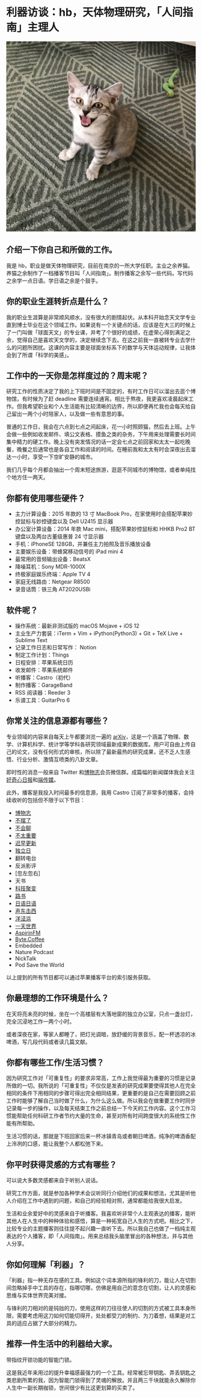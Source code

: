 # 利器访谈：hb，天体物理研究，「人间指南」主理人

![cat](/images/22_image.jpg)

## 介绍一下你自己和所做的工作。

我是 hb，职业是做天体物理研究，目前在南京的一所大学任职。主业之余养猫。养猫之余制作了一档播客节目叫「人间指南」。制作播客之余写一些代码。写代码之余学一点日语。学日语之余是个鼓手。

## 你的职业生涯转折点是什么？

我的职业生涯算是非常顺风顺水，没有很大的剧情起伏。从本科开始念天文学专业直到博士毕业在这个领域工作。如果说有一个关键点的话，应该是在大三的时候上了一门叫做「球面天文」的专业课，并考了个很好的成绩，在虚荣心得到满足之余，觉得自己是喜欢天文学的，决定继续念下去。在这之前我一直被转专业去学什么的问题所困扰。这课的内容主要是球面坐标系下的数学与天体运动规律，让我体会到了所谓「科学的美感」。

## 工作中的一天你是怎样度过的？周末呢？

研究工作的性质决定了我的上下班时间是不固定的，有时工作日可以溜出去逛个博物馆，有时候为了赶 deadline 需要连续通宵。相比于熬夜，我更喜欢凌晨起床工作。但我希望职业和个人生活能有比较清晰的边界，所以即便再忙我也会每天给自己留出一两个小时陪家人，以及做一些有意思的事。

普通的工作日，我会在六点到七点之间起床，花一小时照顾猫，然后去上班。上午会做一些例如收发邮件、填公文表格、摸鱼之类的杂务，下午用来处理需要长时间集中精力的硬工作。晚上没有突发情况的话一定会七点之前回家和太太一起吃晚餐，晚餐之后通常也是各自工作和阅读的时间。在睡前我和太太有时会深夜出去溜达一小时，享受一下空旷安静的城市。

我们几乎每个月都会抽出一个周末短途旅游，逛逛不同城市的博物馆，或者单纯找个地方住一两天。

## 你都有使用哪些硬件？

- 主力计算设备：2015 年款的 13 寸 MacBook Pro，在家使用时会搭配苹果妙控鼠标与妙控键盘以及 Dell U2415 显示器
- 办公室计算设备：2014 年款 Mac mini，搭配苹果妙控鼠标和 HHKB Pro2 BT 键盘以及两台古董级惠普 24 寸显示器
- 手机：iPhoneSE 128GB，并兼任主力拍照及音乐播放设备
- 主要娱乐设备：带蜂窝移动信号的 iPad mini 4
- 最常用的音频输出设备：BeatsX
- 降噪耳机：Sony MDR-1000X
- 终极家庭娱乐终端：Apple TV 4
- 家庭无线路由：Netgear R8500
- 录音话筒：铁三角 AT2020USBi

## 软件呢？

- 操作系统：最新非测试版的 macOS Mojave + iOS 12
- 主业生产力套装：iTerm + Vim + iPython(Python3) + Git + TeX Live + Sublime Text
- 记录工作日志和日常写作： Notion
- 制定工作计划：Things
- 日程安排：苹果系统日历
- 收发邮件：苹果系统邮件
- 听播客：Castro（初代）
- 制作播客：GarageBand
- RSS 阅读器：Reeder 3
- 乐谱工具：GuitarPro 6

## 你常关注的信息源都有哪些？

专业领域的内容来自每天上午都要浏览一遍的 [arXiv](http://arxiv.org)，这是一个涵盖了物理、数学、计算机科学、统计学等学科各研究领域最新成果的数据库。用户可自由上传自己的论文，没有任何形式的审核，所以除了最新最热的研究成果，还不乏人生感悟、行业分析、激情互喷类的八卦文章。

即时性的消息一般来自 Twitter 和[博物志](https://bowuzhi.fm)会员微信群。成篇幅的新闻媒体我会关注[好奇心日报](https://www.qdaily.com)和[端传媒](https://theinitium.com)。

此外，播客是我投入时间最多的信息源，我用 Castro 订阅了非常多的播客，会持续收听的包括但不限于以下节目：

- [博物志](https://bowuzhi.fm)
- [不摆了](http://bubaile.net)
- [不会聊](https://buhuiliao.fireside.fm)
- [不太重要](https://butaizhongyao.fireside.fm)
- [迟早更新](http://www.weareones.com/podcast)
- [独立日](https://riyu.io/independenceday/)
- 翻转电台
- 反派影评
- [忽左忽右]
- 天书
- [科技聚变](https://techfusionfm.com)
- [路书](http://lushu88.com)
- [日语日语](https://riyu.io/hibi/)
- [声东击西](https://www.etw.fm/)
- [洋泾浜](https://www.yangjingbang.fm)
- [一天世界](yitianshijie.neet)
- [AspirinFM](http://aspirin.fireside.fm)
- [Byte.Coffee](http://byte.coffee/)
- Embedded
- Nature Podcast
- NickTalk
- Pod Save the World

以上提到的所有节目都可以通过苹果播客平台的索引服务获取。

## 你最理想的工作环境是什么？

在天将亮未亮的时候，坐在一个高楼层有大落地窗的独立办公室，只点一盏台灯，完全沉浸地工作一两个小时。 

或者深夜在家，等家人都睡了，把灯光调暗，放舒缓的背景音乐，配一杯透凉的冰啤酒，写几段代码或者读几篇文献。

## 你都有哪些工作/生活习惯？

因为研究工作对「可重复性」的要求非常高，工作上我觉得最为重要的习惯是记录所做的一切。我所说的「可重复性」不仅仅是发表的研究成果要使得其他人在完全相同的条件下用相同的步骤可得出完全相同结果，更重要的是自己在需要回顾之前工作时能够了解自己当时做了什么，为什么这么做。所以我会在做重要工作时同步记录每一步的操作，以及每天结束工作之前总结一下今天的工作内容。这个工作习惯能帮助任何科研工作者节约大量的生命，甚至对所有时间跨度很大的系统性工作能有所帮助。

生活习惯的话，那就是下班回家后来一杯冰镇青岛或者朝日啤酒，纯净的啤酒香配上泠冽的口感，能让我整个人都松弛下来。

## 你平时获得灵感的方式有哪些？

可以说大多数灵感都来自于听别人说话。

研究工作方面，就是参加各种学术会议听同行介绍他们的成果和想法，尤其是听他人介绍在工作中遇到的问题，和自己的经验相对照，通常都能给我很大启发。

生活和业余爱好中的灵感来自于听播客。我喜欢听非常个人主观表达的播客，能听其他人在人生中的种种体验和感悟，算是一种拓宽自己人生的方式吧。相比之下，比较专业的主题播客则往往提不起兴趣一直听下去。所以我自己也做了一档纯主观表达的个人播客，即「人间指南」。用来总结我头脑里冒出的各种想法，并与其他人分享。

## 你如何理解「利器」？

「利器」指一种无存在感的工具。例如这个词本源所指的锋利的刀，能让人在切割间忽略掉手中工具的存在，指哪切哪，仿佛是用自己的意念在切割，让人的灵感和思维与实体世界完美对接。

与锋利的刀相对的是钝拙的刀，使用这样的刀往往使人的切割的方式被工具本身所限，需要考虑用这刀如何切能切得开，处处都受刀的制约、为刀着想，结果是对工具的适应占据了大部分的精力。

## 推荐一件生活中的利器给大家。

带指纹开锁功能的智能门锁。

这是我近年来用过的提升幸福感最强力的一个工具。经常被忘带钥匙、弄丢钥匙之类悲剧所累的我，因为智能门锁得到了灵魂的解放。并且两三千块就能永久解除你人生中一副长期枷锁，世间很少有比这更划算的买卖了。